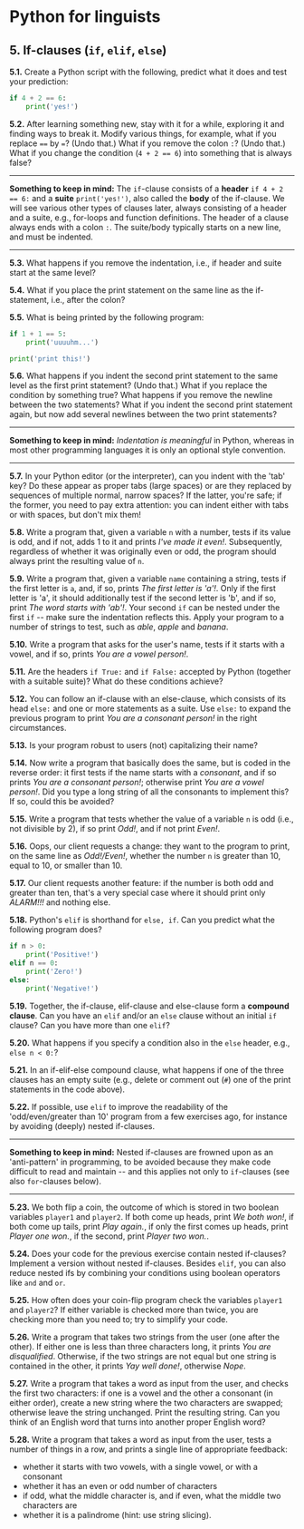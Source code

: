 # Python for linguists


## 5. If-clauses (`if`, `elif`, `else`)

**5.1.** Create a Python script with the following, predict what it does and test your prediction:

```python
if 4 + 2 == 6:
    print('yes!')
```


**5.2.** After learning something new, stay with it for a while, exploring it and finding ways to break it. Modify various things, for example, what if you replace `==` by `=`? (Undo that.) What if you remove the colon `:`? (Undo that.) What if you change the condition (`4 + 2 == 6`) into something that is always false?

- - - - - -
**Something to keep in mind:** The `if`-clause consists of a **header** `if 4 + 2 == 6:` and a **suite** `print('yes!')`, also called the **body** of the if-clause. We will see various other types of clauses later, always consisting of a header and a suite, e.g., for-loops and function definitions. The header of a clause always ends with a colon `:`. The suite/body typically starts on a new line, and must be indented.
- - - - -

**5.3.** What happens if you remove the indentation, i.e., if header and suite start at the same level?

**5.4.** What if you place the print statement on the same line as the if-statement, i.e., after the colon?

**5.5.** What is being printed by the following program:

```python
if 1 + 1 == 5:
    print('uuuuhm...')

print('print this!')
```


**5.6.** What happens if you indent the second print statement to the same level as the first print statement? (Undo that.) What if you replace the condition by something true? What happens if you remove the newline between the two statements? What if you indent the second print statement again, but now add several newlines between the two print statements?

- - - - - -
**Something to keep in mind:** _Indentation is meaningful_ in Python, whereas in most other programming languages it is only an optional style convention.
- - - - -

**5.7.** In your Python editor (or the interpreter), can you indent with the 'tab' key? Do these appear as proper tabs (large spaces) or are they replaced by sequences of multiple normal, narrow spaces? If the latter, you're safe; if the former, you need to pay extra attention: you can indent either with tabs or with spaces, but don't mix them!

**5.8.** Write a program that, given a variable `n` with a number, tests if its value is odd, and if not, adds 1 to it and prints _I've made it even!_. Subsequently, regardless of whether it was originally even or odd, the program should always print the resulting value of `n`.

**5.9.** Write a program that, given a variable `name` containing a string, tests if the first letter is `a`, and, if so, prints _The first letter is 'a'!_. Only if the first letter is 'a', it should additionally test if the second letter is 'b', and if so, print _The word starts with 'ab'!_. Your second `if` can be nested under the first `if` -- make sure the indentation reflects this. Apply your program to a number of strings to test, such as _able_, _apple_ and _banana_.

**5.10.** Write a program that asks for the user's name, tests if it starts with a vowel, and if so, prints _You are a vowel person!_.

**5.11.** Are the headers `if True:` and `if False:` accepted by Python (together with a suitable suite)? What do these conditions achieve?

**5.12.** You can follow an if-clause with an else-clause, which consists of its head `else:` and one or more statements as a suite. Use `else:` to expand the previous program to print _You are a consonant person!_ in the right circumstances.

**5.13.** Is your program robust to users (not) capitalizing their name?

**5.14.** Now write a program that basically does the same, but is coded in the reverse order: it first tests if the name starts with a _consonant_, and if so prints _You are a consonant person!_; otherwise print _You are a vowel person!_. Did you type a long string of all the consonants to implement this? If so, could this be avoided?

**5.15.** Write a program that tests whether the value of a variable `n` is odd (i.e., not divisible by 2), if so print _Odd!_, and if not print _Even!_.

**5.16.** Oops, our client requests a change: they want to the program to print, on the same line as _Odd!/Even!_, whether the number `n` is greater than 10, equal to 10, or smaller than 10.

**5.17.** Our client requests another feature: if the number is both odd and greater than ten, that's a very special case where it should print only _ALARM!!!_ and nothing else.

**5.18.** Python's `elif` is shorthand for `else, if`. Can you predict what the following program does?

```python
if n > 0:
    print('Positive!')
elif n == 0:
    print('Zero!')
else:
    print('Negative!')
```


**5.19.** Together, the if-clause, elif-clause and else-clause form a **compound clause**. Can you have an `elif` and/or an `else` clause without an initial `if` clause? Can you have more than one `elif`?

**5.20.** What happens if you specify a condition also in the `else` header, e.g., `else n < 0:`?

**5.21.** In an if-elif-else compound clause, what happens if one of the three clauses has an empty suite (e.g., delete or comment out (`#`) one of the print statements in the code above).

**5.22.** If possible, use `elif` to improve the readability of the 'odd/even/greater than 10' program from a few exercises ago, for instance by avoiding (deeply) nested if-clauses.

- - - - - -
**Something to keep in mind:** Nested if-clauses are frowned upon as an 'anti-pattern' in programming, to be avoided because they make code difficult to read and maintain -- and this applies not only to `if`-clauses (see also `for`-clauses below).
- - - - -

**5.23.** We both flip a coin, the outcome of which is stored in two boolean variables `player1` and `player2`. If both come up heads, print _We both won!_, if both come up tails, print _Play again._, if only the first comes up heads, print _Player one won._, if the second, print _Player two won._.

**5.24.** Does your code for the previous exercise contain nested if-clauses? Implement a version without nested if-clauses. Besides `elif`, you can also reduce nested ifs by combining your conditions using boolean operators like `and` and `or`.

**5.25.** How often does your coin-flip program check the variables `player1` and `player2`? If either variable is checked more than twice, you are checking more than you need to; try to simplify your code.

**5.26.** Write a program that takes two strings from the user (one after the other). If either one is less than three characters long, it prints _You are disqualified_. Otherwise, if the two strings are not equal but one string is contained in the other, it prints _Yay well done!_, otherwise _Nope_.

**5.27.** Write a program that takes a word as input from the user, and checks the first two characters: if one is a vowel and the other a consonant (in either order), create a new string where the two characters are swapped; otherwise leave the string unchanged. Print the resulting string. Can you think of an English word that turns into another proper English word?

**5.28.** Write a program that takes a word as input from the user, tests a number of things in a row, and prints a single line of appropriate feedback: 
- whether it starts with two vowels, with a single vowel, or with a consonant 
- whether it has an even or odd number of characters 
- if odd, what the middle character is, and if even, what the middle two characters are 
- whether it is a palindrome (hint: use string slicing).

